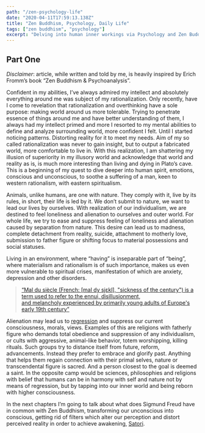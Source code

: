 ```yaml
---
path: "/zen-psychology-life"
date: "2020-04-11T17:59:13.138Z"
title: "Zen Buddhism, Psychology, Daily Life"
tags: ["zen buddhism", "psychology"]
excerpt: "Delving into human inner workings via Psychology and Zen Buddhism"
---
```


## Part One

*Disclaimer*: article, while written and told by me, is heavily inspired by Erich Fromm’s book “Zen Buddhism & Psychoanalysis”.

Confident in my abilities, I’ve always admired my intellect and absolutely everything around me was subject of my rationalization. Only recently, have I come to revelation that rationalization and overthinking have a sole purpose: making world around us more tolerable. Trying to penetrate essence of things around me and have better understanding of them, I always had my intellect primed and more I resorted to my mental abilities to define and analyze surrounding world, more confident I felt. Until I started noticing patterns. Distorting reality for it to meet my needs. Aim of my so called rationalization was never to gain insight, but to output a fabricated world, more comfortable to live in. With this realization, I am shattering my illusion of superiority in my illusory world and acknowledge that world and reality as is, is much more interesting than living and dying in Plato’s cave. This is a beginning of my quest to dive deeper into human spirit, emotions, conscious and unconscious, to soothe a suffering of a man, keen to western rationalism, with eastern spiritualism.

Animals, unlike humans, are one with nature. They comply with it, live by its rules, in short, their life is led by it. We don’t submit to nature, we want to lead our lives by ourselves. With realization of our individualism, we are destined to feel loneliness and alienation to ourselves and outer world. For whole life, we try to ease and suppress feeling of loneliness and alienation caused by separation from nature. This desire can lead us to madness, complete detachment from reality, suicide, attachment to motherly love, submission to father figure or shifting focus to material possessions and social statuses.

Living in an environment, where “having” is inseparable part of “being”, where materialism and rationalism is of such importance, makes us even more vulnerable to spiritual crises, manifestation of which are anxiety, depression and other disorders.

>[“Mal du siècle (French: [mal dy sjɛkl], "sickness of the century") is a term used to refer to the ennui, disillusionment, and melancholy experienced by primarily young adults of Europe's early 19th century”](https://en.wikipedia.org/wiki/Mal_du_si%C3%A8cle)

Alienation may lead us to [regression](https://en.wikipedia.org/wiki/Regression_(psychology)) and suppress our current consciousness, morals, views. Examples of this are religions with fatherly figure who demands total obedience and suppression of any individualism, or cults with aggressive, animal-like behavior, totem worshipping, killing rituals. Such groups try to distance itself from future, reform, advancements. Instead they prefer to embrace and glorify past. Anything that helps them regain connection with their primal selves, nature or transcendental figure is sacred. And a person closest to the goal is deemed a saint. In the opposite camp would be sciences, philosophies and religions with belief that humans can be in harmony with self and nature not by means of regression, but by tapping into our inner world and being reborn with higher consciousness.

In the next chapters I’m going to talk about what does Sigmund Freud have in common with Zen Buddhism, transforming our unconscious into conscious, getting rid of filters which alter our perception and distort perceived reality in order to achieve awakening, [Satori](https://en.wikipedia.org/wiki/Satori).
